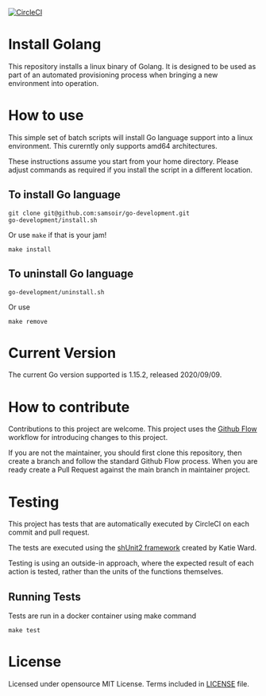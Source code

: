 [![CircleCI](https://circleci.com/gh/samsoir/go-development/tree/master.svg?style=shield)](https://circleci.com/gh/samsoir/go-development/tree/master)

# Install Golang

This repository installs a linux binary of Golang. It is designed to be used
as part of an automated provisioning process when bringing a new environment
into operation.

# How to use

This simple set of batch scripts will install Go language support into a
linux environment. This curerntly only supports amd64 architectures.

These instructions assume you start from your home directory. Please adjust
commands as required if you install the script in a different location.

## To install Go language

```
git clone git@github.com:samsoir/go-development.git
go-development/install.sh
```

Or use `make` if that is your jam!

```
make install
```

## To uninstall Go language

```
go-development/uninstall.sh
```

Or use

```
make remove
```

# Current Version

The current Go version supported is 1.15.2, released 2020/09/09.

# How to contribute

Contributions to this project are welcome. This project uses the
[Github Flow](https://guides.github.com/introduction/flow/) workflow for
introducing changes to this project.

If you are not the maintainer, you should first clone this repository,
then create a branch and follow the standard Github Flow process. When you
are ready create a Pull Request against the main branch in maintainer
project.

# Testing

This project has tests that are automatically executed by CircleCI on each
commit and pull request.

The tests are executed using the [shUnit2 framework](https://github.com/kward/shunit2)
created by Katie Ward.

Testing is using an outside-in approach, where the expected result of each
action is tested, rather than the units of the functions themselves.

## Running Tests

Tests are run in a docker container using make command

```
make test
```

# License

Licensed under opensource MIT License. Terms included in [LICENSE](https://github.com/samsoir/go-development/blob/master/LICENSE) 
file.
